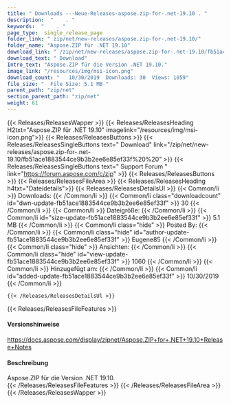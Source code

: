 ```yaml
---
title: " Downloads ---Neue-Releases-aspose.zip-for-.net-19.10 . "
description:  "    . " 
keywords:  "    . " 
page_type:  single_release_page
folder_link: " zip/net/new-releases/aspose.zip-for-.net-19.10/"
folder_name: "Aspose.ZIP für .NET 19.10"
download_link: " /zip/net/new-releases/aspose.zip-for-.net-19.10/fb51ace1883544ce9b3b2ee6e85ef33f"
download_text: " Download"
Intro_text: "Aspose.ZIP für die Version .NET 19.10."
image_link: "/resources/img/msi-icon.png"
download_count: "   10/30/2019  Downloads: 30  Views: 1059"
file_size: "  File Size: 5.1 MB "
parent_path: "zip/net"
section_parent_path: "zip/net"
weight: 61
---
```


{{< Releases/ReleasesWapper >}}
  {{< Releases/ReleasesHeading H2txt="Aspose.ZIP für .NET 19.10" imagelink="/resources/img/msi-icon.png">}}
  {{< Releases/ReleasesButtons >}}
    {{< Releases/ReleasesSingleButtons text=" Download" link="/zip/net/new-releases/aspose.zip-for-.net-19.10/fb51ace1883544ce9b3b2ee6e85ef33f%20%20" >}}
    {{< Releases/ReleasesSingleButtons text=" Support Forum " link="https://forum.aspose.com/c/zip" >}}
  {{< Releases/ReleasesButtons >}}
  {{< Releases/ReleasesFileArea >}}
    {{< Releases/ReleasesHeading h4txt="Dateidetails">}}
    {{< Releases/ReleasesDetailsUl >}}
            {{< Common/li >}} Downloads: {{< /Common/li >}}
      {{< Common/li class="downloadcount" id="dwn-update-fb51ace1883544ce9b3b2ee6e85ef33f" >}} 30 {{< /Common/li >}}
      {{< Common/li >}} Dateigröße: {{< /Common/li >}}
      {{< Common/li id="size-update-fb51ace1883544ce9b3b2ee6e85ef33f" >}} 5.1 MB {{< /Common/li >}} 
      {{< Common/li  class="hide" >}} Posted By: {{< /Common/li >}} 
      {{< Common/li class="hide" id="author-update-fb51ace1883544ce9b3b2ee6e85ef33f" >}} Eugene85 {{< /Common/li >}}
      {{< Common/li class="hide" >}} Ansichten: {{< /Common/li >}}
      {{< Common/li class="hide" id="view-update-fb51ace1883544ce9b3b2ee6e85ef33f" >}} 1060 {{< /Common/li >}}
      {{< Common/li >}} Hinzugefügt am: {{< /Common/li >}}
      {{< Common/li id="added-update-fb51ace1883544ce9b3b2ee6e85ef33f" >}} 10/30/2019 {{< /Common/li >}} 

    {{< /Releases/ReleasesDetailsUl >}}

  {{< Releases/ReleasesFileFeatures >}}
      <h4>Versionshinweise</h4><div> <a href="https://docs.aspose.com/display/zipnet/Aspose.ZIP+for+.NET+19.10+Release+Notes">https://docs.aspose.com/display/zipnet/Aspose.ZIP+for+.NET+19.10+Release+Notes</a></div><h4> Beschreibung</h4><div class="HTMLDescription"> Aspose.ZIP für die Version .NET 19.10.</div>
  {{< /Releases/ReleasesFileFeatures >}}
 {{< /Releases/ReleasesFileArea >}}
{{< /Releases/ReleasesWapper >}}




